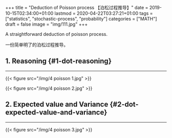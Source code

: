 +++
title = "Deduction of Poisson process 【泊松过程推导】"
date = 2019-10-15T02:34:00+01:00
lastmod = 2020-04-22T03:27:21+01:00
tags = ["statistics", "stochastic-process", "probability"]
categories = ["MATH"]
draft = false
image = "img/111.jpg"
+++

A straightforward deduction of poisson process.

一份简单明了的泊松过程推导。


## 1. Reasoning {#1-dot-reasoning}

---

{{< figure src="/img/4 poisson 1.jpg" >}}

{{< figure src="/img/4 poisson 2.jpg" >}}


## 2. Expected value and Variance {#2-dot-expected-value-and-variance}

---

{{< figure src="/img/4 poisson 3.jpg" >}}
